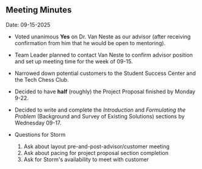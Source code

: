 ## Meeting Minutes
Date: 09-15-2025

* Voted unanimous **Yes** on Dr. Van Neste as our advisor (after receiving confirmation from him that he would be open to mentoring).
* Team Leader planned to contact Van Neste to confirm advisor position and set up meeting time for the week of 09-15.
* Narrowed down potential customers to the Student Success Center and the Tech Chess Club.

* Decided to have **half** (roughly) the Project Proposal finished by Monday 9-22.
* Decided to write and complete the *Introduction* and *Formulating the Problem* (Background and Survey of Existing Solutions) sections by Wednesday 09-17.
* Questions for Storm
  1. Ask about layout pre-and-post-advisor/customer meeting
  2. Ask about pacing for project proposal section completion
  3. Ask for Storm's availability to meet with customer
